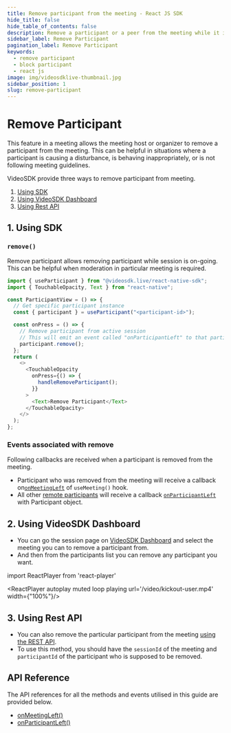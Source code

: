 ```yaml
---
title: Remove participant from the meeting - React JS SDK
hide_title: false
hide_table_of_contents: false
description: Remove a participant or a peer from the meeting while it is still in progress. It helps in meeting moderation.
sidebar_label: Remove Participant
pagination_label: Remove Participant
keywords:
  - remove participant
  - block participant
  - react js
image: img/videosdklive-thumbnail.jpg
sidebar_position: 1
slug: remove-participant
---
```


# Remove Participant

This feature in a meeting allows the meeting host or organizer to remove a participant from the meeting. This can be helpful in situations where a participant is causing a disturbance, is behaving inappropriately, or is not following meeting guidelines.

VideoSDK provide three ways to remove participant from meeting.

1. [Using SDK](#1-using-sdk)
2. [Using VideoSDK Dashboard](#2-using-videosdk-dashboard)
3. [Using Rest API](#3-using-rest-api)

## 1. Using SDK

### `remove()`

Remove participant allows removing participant while session is on-going. This can be helpful when moderation in particular meeting is required.

```js
import { useParticipant } from "@videosdk.live/react-native-sdk";
import { TouchableOpacity, Text } from "react-native";

const ParticipantView = () => {
  // Get specific participant instance
  const { participant } = useParticipant("<participant-id>");

  const onPress = () => {
    // Remove participant from active session
    // This will emit an event called "onParticipantLeft" to that particular participant
    participant.remove();
  };
  return (
    <>
      <TouchableOpacity
        onPress={() => {
          handleRemoveParticipant();
        }}
      >
        <Text>Remove Participant</Text>
      </TouchableOpacity>
    </>
  );
};
```

### Events associated with remove

Following callbacks are received when a participant is removed from the meeting.

- Participant who was removed from the meeting will receive a callback on[`onMeetingLeft`](/react-native/api/sdk-reference/use-meeting/events#onmeetingleft) of `useMeeting()` hook.
- All other [remote participants](../concept-and-architecture#2-participant) will receive a callback [`onParticipantLeft`](/react-native/api/sdk-reference/use-meeting/events#onparticipantleft) with Participant object.

## 2. Using VideoSDK Dashboard

- You can go the session page on [VideoSDK Dashboard](https://app.videosdk.live/meetings/sessions) and select the meeting you can to remove a participant from.
- And then from the participants list you can remove any participant you want.

import ReactPlayer from 'react-player'

<div style={{textAlign: 'center'}}>

<ReactPlayer autoplay muted loop playing url='/video/kickout-user.mp4' width={"100%"}/>

</div>

## 3. Using Rest API

- You can also remove the particular participant from the meeting [using the REST API](/api-reference/realtime-communication/remove-participant).
- To use this method, you should have the `sessionId` of the meeting and `participantId` of the participant who is supposed to be removed.

## API Reference

The API references for all the methods and events utilised in this guide are provided below.

- [onMeetingLeft()](/react-native/api/sdk-reference/use-meeting/events#onmeetingleft)
- [onParticipantLeft()](/react-native/api/sdk-reference/use-meeting/events#onparticipantleft)
